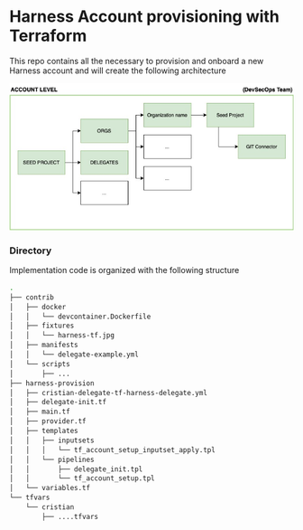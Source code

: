 # Harness Account provisioning with Terraform

This repo contains all the necessary to provision and onboard a new Harness account and will create the following architecture

![Enterprise Arch](./contrib/fixtures/harness-tf.jpg)

### **Directory**

Implementation code is organized with the following structure

```bash
.
├── contrib
│   ├── docker
│   │   └── devcontainer.Dockerfile
│   ├── fixtures
│   │   └── harness-tf.jpg
│   ├── manifests
│   │   └── delegate-example.yml
│   └── scripts
│       ├── ...
├── harness-provision
│   ├── cristian-delegate-tf-harness-delegate.yml
│   ├── delegate-init.tf
│   ├── main.tf
│   ├── provider.tf
│   ├── templates
│   │   ├── inputsets
│   │   │   └── tf_account_setup_inputset_apply.tpl
│   │   └── pipelines
│   │       ├── delegate_init.tpl
│   │       └── tf_account_setup.tpl
│   └── variables.tf
└── tfvars
    └── cristian
        ├── ....tfvars



```
